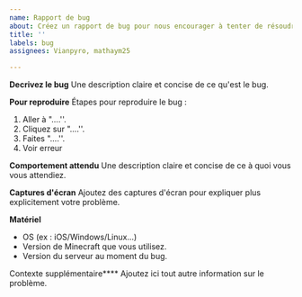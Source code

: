 ```yaml
---
name: Rapport de bug
about: Créez un rapport de bug pour nous encourager à tenter de résoudre un bug
title: ''
labels: bug
assignees: Vianpyro, mathaym25

---
```


**Decrivez le bug**
Une description claire et concise de ce qu'est le bug.

**Pour reproduire**
Étapes pour reproduire le bug :
1. Aller à "....''.
2. Cliquez sur "....''.
3. Faites "....''.
4. Voir erreur

**Comportement attendu**
Une description claire et concise de ce à quoi vous vous attendiez.

**Captures d'écran**
Ajoutez des captures d'écran pour expliquer plus explicitement votre problème.

**Matériel**
 - OS (ex : iOS/Windows/Linux...)
 - Version de Minecraft que vous utilisez.
 - Version du serveur au moment du bug.

Contexte supplémentaire****
Ajoutez ici tout autre information sur le problème.
